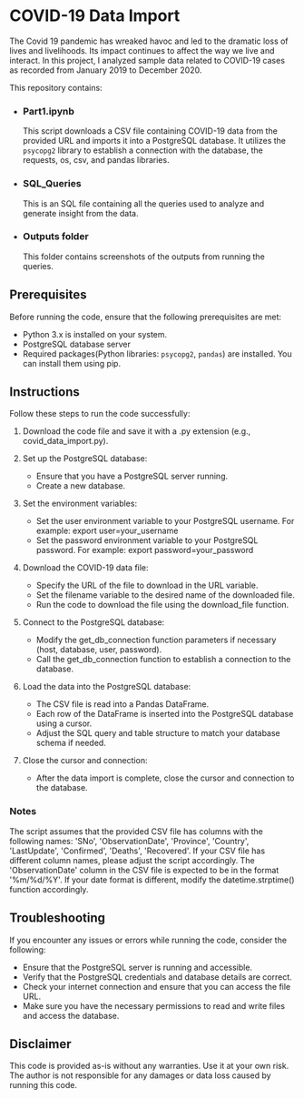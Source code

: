 # COVID-19 Data Import 
The Covid 19 pandemic has wreaked havoc and led to the dramatic loss of lives and livelihoods. Its impact continues to affect the way we live and interact. In this project, I analyzed sample data related to COVID-19 cases as recorded from January 2019 to December 2020. 

This repository contains:
- ### Part1.ipynb
     This script downloads a CSV file containing COVID-19 data from the provided URL and imports it into a PostgreSQL database. It utilizes the `psycopg2` library to establish a connection with the database, the requests, os, csv, and pandas libraries.
- ### SQL_Queries
    This is an SQL file containing all the queries used to analyze and generate insight from the data.
- ### Outputs folder
    This folder contains screenshots of the outputs from running the queries.

## Prerequisites
Before running the code, ensure that the following prerequisites are met:
- Python 3.x is installed on your system.
- PostgreSQL database server
- Required packages(Python libraries: `psycopg2`, `pandas`) are installed. You can install them using pip.
  

## Instructions
Follow these steps to run the code successfully:

1. Download the code file and save it with a .py extension (e.g., covid_data_import.py).

2. Set up the PostgreSQL database:
   - Ensure that you have a PostgreSQL server running.
   - Create a new database.
     
3. Set the environment variables:
   - Set the user environment variable to your PostgreSQL username. For example: export user=your_username
   - Set the password environment variable to your PostgreSQL password. For example: export password=your_password
     
4. Download the COVID-19 data file:
   - Specify the URL of the file to download in the URL variable.
   - Set the filename variable to the desired name of the downloaded file.
   - Run the code to download the file using the download_file function.
     
5. Connect to the PostgreSQL database:
   - Modify the get_db_connection function parameters if necessary (host, database, user, password).
   - Call the get_db_connection function to establish a connection to the database.
     
6. Load the data into the PostgreSQL database:
   - The CSV file is read into a Pandas DataFrame.
   - Each row of the DataFrame is inserted into the PostgreSQL database using a cursor.
   - Adjust the SQL query and table structure to match your database schema if needed.
     
7. Close the cursor and connection:
   - After the data import is complete, close the cursor and connection to the database.
### Notes 
The script assumes that the provided CSV file has columns with the following names: 'SNo', 'ObservationDate', 'Province', 'Country', 'LastUpdate', 'Confirmed', 'Deaths', 'Recovered'. If your CSV file has different column names, please adjust the script accordingly.
The 'ObservationDate' column in the CSV file is expected to be in the format '%m/%d/%Y'. If your date format is different, modify the datetime.strptime() function accordingly.

## Troubleshooting
If you encounter any issues or errors while running the code, consider the following:
- Ensure that the PostgreSQL server is running and accessible.
- Verify that the PostgreSQL credentials and database details are correct.
- Check your internet connection and ensure that you can access the file URL.
- Make sure you have the necessary permissions to read and write files and access the database.

## Disclaimer
This code is provided as-is without any warranties. Use it at your own risk. The author is not responsible for any damages or data loss caused by running this code.

